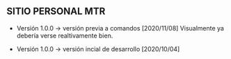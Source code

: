 ## SITIO PERSONAL MTR

- Versión 1.0.0 -> versión previa a comandos [2020/11/08]
Visualmente ya debería verse realtivamente bien.

- Versión 1.0.0 -> versión incial de desarrollo [2020/10/04]
